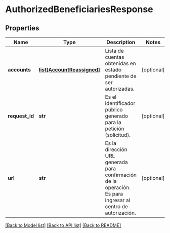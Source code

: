 # AuthorizedBeneficiariesResponse

## Properties
Name | Type | Description | Notes
------------ | ------------- | ------------- | -------------
**accounts** | [**list[AccountReassigned]**](AccountReassigned.md) | Lista de cuentas obtenidas en estado pendiente de ser autorizadas. | [optional] 
**request_id** | **str** | Es el identificador público generado para la petición (solicitud). | [optional] 
**url** | **str** | Es la dirección URL generada para confirmación de la operación. Es para ingresar al centro de autorización. | [optional] 

[[Back to Model list]](../README.md#documentation-for-models) [[Back to API list]](../README.md#documentation-for-api-endpoints) [[Back to README]](../README.md)


